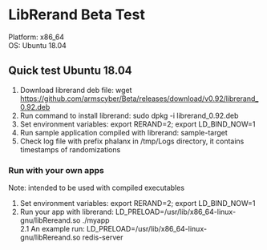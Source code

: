 # LibRerand Beta Test
Platform: x86_64 \
OS: Ubuntu 18.04

## Quick test Ubuntu 18.04
1. Download librerand deb file: wget https://github.com/armscyber/Beta/releases/download/v0.92/librerand_0.92.deb
2. Run command to install librerand: sudo dpkg -i librerand_0.92.deb 
3. Set environment variables: export RERAND=2; export LD_BIND_NOW=1 
4. Run sample application compiled with librerand: sample-target 
5. Check log file with prefix phalanx in /tmp/Logs directory, it contains timestamps of randomizations

### Run with your own apps
Note: intended to be used with compiled executables
1. Set environment variables: export RERAND=2; export LD_BIND_NOW=1 
2. Run your app with librerand: LD_PRELOAD=/usr/lib/x86_64-linux-gnu/libRereand.so ./myapp \
    2.1 An example run: LD_PRELOAD=/usr/lib/x86_64-linux-gnu/libRereand.so redis-server

